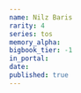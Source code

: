 ```yaml
---
name: Nilz Baris
rarity: 4
series: tos
memory_alpha:
bigbook_tier: -1
in_portal:
date:
published: true
---
```




